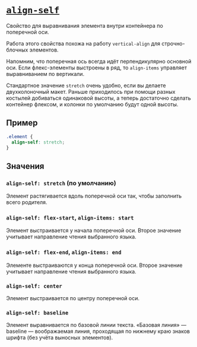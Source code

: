 # [`align-self`](../index.md)

Свойство для выравнивания элементa внутри контейнера по поперечной оси.

Работа этого свойства похожа на работу `vertical-align` для строчно-блочных элементов.

Напомним, что поперечная ось всегда идёт перпендикулярно основной оси. Если флекс-элементы выстроены в ряд, то `align-items` управляет выравниванием по вертикали.

Стандартное значение `stretch` очень удобно, если вы делаете двухколоночный макет. Раньше приходилось при помощи разных костылей добиваться одинаковой высоты, а теперь достаточно сделать контейнер флексом, и колонки по умолчанию будут одной высоты.

## Пример

```css
.element {
  align-self: stretch;
}
```

## Значения

### `align-self: stretch` (по умолчанию)

Элемент растягивается вдоль поперечной оси так, чтобы заполнить всего родителя.

### `align-self: flex-start`, `align-items: start`

Элемент выстраивается у начала поперечной оси. Второе значение учитывает направление чтения выбранного языка.

### `align-self: flex-end`, `align-items: end`

Элементе выстраиваются у конца поперечной оси. Второе значение учитывает направление чтения выбранного языка.

### `align-self: center`

Элемент выстраивается по центру поперечной оси.

### `align-self: baseline`

Элемент выравнивается по базовой линии текста. «Базовая линия» — baseline — воображаемая линия, проходящая по нижнему краю знаков шрифта (без учёта выносных элементов).
